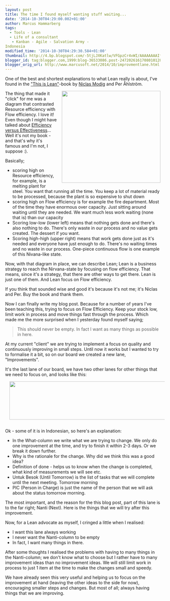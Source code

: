 ```yaml
---
layout: post
title: The time I found myself wanting stuff waiting...
date: '2014-10-30T04:29:00.002+01:00'
author: Marcus Hammarberg
tags:
  - Tools - Lean
  - Life of a consultant
   - Kanban - Agile - Salvation Army -
Indonesia
modified_time: '2014-10-30T04:29:30.584+01:00'
thumbnail: http://4.bp.blogspot.com/-5tjLJXKatlw/VFGpzCr4vWI/AAAAAAAAIf8/r4z2jsmENaY/s72-c/Screen%2BShot%2B2014-10-30%2Bat%2B10.00.02%2B.png
blogger_id: tag:blogger.com,1999:blog-36533086.post-2472026161708010128
blogger_orig_url: http://www.marcusoft.net/2014/10/improvmentlane.html
---
```



<div dir="ltr" style="text-align: left;" trbidi="on">

One of the best and shortest explanations to what Lean really is about,
I've found in the
<a href="http://thisislean.com/" target="_blank">"This is Lean"</a>-book
by <a href="https://twitter.com/leanonmyself" target="_blank">Niclas
Modig</a> and Per Åhlström.


<div class="separator" style="clear: both; text-align: center;">

<a
href="http://4.bp.blogspot.com/-5tjLJXKatlw/VFGpzCr4vWI/AAAAAAAAIf8/r4z2jsmENaY/s1600/Screen%2BShot%2B2014-10-30%2Bat%2B10.00.02%2B.png"
data-imageanchor="1"
style="clear: right; float: right; margin-bottom: 1em; margin-left: 1em;"><img
src="http://4.bp.blogspot.com/-5tjLJXKatlw/VFGpzCr4vWI/AAAAAAAAIf8/r4z2jsmENaY/s1600/Screen%2BShot%2B2014-10-30%2Bat%2B10.00.02%2B.png"
data-border="0" width="320" height="298" /></a>

</div>

The thing that made it "click" for me was a diagram that contrasted
Resource efficiency with Flow efficiency. I love it! Even though I might
have talked about
<a href="http://www.marcusoft.net/2014/10/effective-revisted.html"
target="_blank">Efficiency versus Effectiveness</a>... Well it's not my
book - and that's why it's famous and I'm not, I suppose :).

Basically;


-   scoring high on Resource efficiency, for example, is a melting plant
    for steel. You want that running all the time. You keep a lot of
    material ready to be processed, because the plant is so expensive to
    shut down
-   scoring high on Flow efficiency is for example the fire department.
    Most of the time they have enormous over capacity. Just sitting
    around waiting until they are needed. We want much less work waiting
    (none that is) than our capacity
-   Scoring low-low (lower left) means that nothing gets done and
    there's also nothing to do. There's only waste in our process and no
    value gets created. The dessert if you want.
-   Scoring high-high (upper right) means that work gets done just as
    it's needed and everyone have just enough to do. There's no waiting
    times and no waste in our process. One-piece continuous flow is one
    example of this Nivana-like state. 


Now, with that diagram in place, we can describe Lean; Lean is a
business strategy to reach the Nirvana-state by focusing on flow
efficiency. That means, since it's a strategy, that there are other ways
to get there. Lean is just one of them. And Lean focus on Flow
efficiency.

If you think that sounded wise and good it's because it's not me; it's
Niclas and Per. Buy the book and thank them.

Now I can finally write my blog post. Because for a number of years I've
been teaching this, trying to focus on Flow Efficiency. Keep your stock
low, limit work in process and move things fast through the process.
Which made me the more surprised when I yesterday found myself saying;

> This should never be empty. In fact I want as many things as possible
> in here. 


At my current "client" we are trying to implement
a focus on quality and continuously improving in small steps. Until now
it works but I wanted to try to formalise it a bit, so on our board we
created a new lane, "Improvements".

It's the last lane of our board, we have two other lanes for other
things that we need to focus on, and looks like this:


<div class="separator" style="clear: both; text-align: center;">

<a
href="http://2.bp.blogspot.com/-esT55Mal4oI/VFGvagcbhmI/AAAAAAAAIgU/yVVmhHtXqjg/s1600/improvment_lane.jpg"
data-imageanchor="1" style="margin-left: 1em; margin-right: 1em;"><img
src="http://2.bp.blogspot.com/-esT55Mal4oI/VFGvagcbhmI/AAAAAAAAIgU/yVVmhHtXqjg/s1600/improvment_lane.jpg"
data-border="0" width="640" height="124" /></a>

</div>

<div class="separator" style="clear: both; text-align: center;">



</div>

Ok - some of it is in Indonesian, so here's an explanation:


-   In the What-column we write what we are trying to change. We only do
    one improvement at the time, and try to finish it within 2-3 days.
    Or we break it down further. 
-   Why is the rationale for the change. Why did we think this was a
    good idea?
-   Definition of done - helps us to know when the change is completed,
    what kind of measurements we will see etc.
-   Untuk Besok (Until Tomorrow) is the list of tasks that we will
    complete until the next meeting. Tomorrow morning
-   PIC (Person in Charge) is just the name of the person that we will
    ask about the status tomorrow morning. 

<div>

The most important, and the reason for the this blog post, part of this
lane is to the far right; Nanti (Next). Here is the things that we will
try after this improvement. 

</div>

<div>



</div>

<div>

Now, for a Lean advocate as myself, I cringed a little when I realised:

</div>

<div>

-   I want this lane always working
-   I never want the Nanti-column to be empty
-   In fact, I want many things in there. 

<div>

After some thoughts I realised the problems with having to many things
in the Nanti-column; we don't know what to choose but I rather have to
many improvement ideas than no improvement ideas. We will still limit
work in process to just 1 item at the time to make the changes small and
speedy. 

</div>

</div>

<div>



</div>

<div>

We have already seen this very useful and helping us to focus on the
improvement at hand (leaving the other ideas to the side for now),
encouraging smaller steps and changes. But most of all; always having
things that we are improving. 

</div>

</div>
